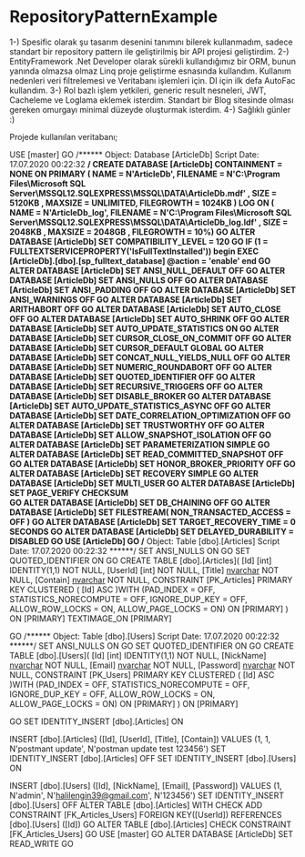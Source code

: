 # RepositoryPatternExample


1-) Spesific olarak şu tasarım desenini tanımını bilerek kullanmadım, sadece standart bir repository pattern ile geliştirilmiş bir API projesi geliştirdim.
2-) EntityFramework .Net Developer olarak sürekli kullandığımız bir ORM, bunun yanında olmazsa olmaz Linq proje geliştirme esnasında kullandım.
    Kullanım nedenleri veri filtrelemesi ve Veritabanı işlemleri için. 
    DI için ilk defa AutoFac kullandım.
3-) Rol bazlı işlem yetkileri, generic result nesneleri, JWT, Cacheleme ve Loglama eklemek isterdim. Standart bir Blog sitesinde olması gereken omurgayı minimal
    düzeyde oluşturmak isterdim.
4-) Sağlıklı günler :)


Projede kullanılan veritabanı;

USE [master]
GO
/****** Object:  Database [ArticleDb]    Script Date: 17.07.2020 00:22:32 ******/
CREATE DATABASE [ArticleDb]
 CONTAINMENT = NONE
 ON  PRIMARY 
( NAME = N'ArticleDb', FILENAME = N'C:\Program Files\Microsoft SQL Server\MSSQL12.SQLEXPRESS\MSSQL\DATA\ArticleDb.mdf' , SIZE = 5120KB , MAXSIZE = UNLIMITED, FILEGROWTH = 1024KB )
 LOG ON 
( NAME = N'ArticleDb_log', FILENAME = N'C:\Program Files\Microsoft SQL Server\MSSQL12.SQLEXPRESS\MSSQL\DATA\ArticleDb_log.ldf' , SIZE = 2048KB , MAXSIZE = 2048GB , FILEGROWTH = 10%)
GO
ALTER DATABASE [ArticleDb] SET COMPATIBILITY_LEVEL = 120
GO
IF (1 = FULLTEXTSERVICEPROPERTY('IsFullTextInstalled'))
begin
EXEC [ArticleDb].[dbo].[sp_fulltext_database] @action = 'enable'
end
GO
ALTER DATABASE [ArticleDb] SET ANSI_NULL_DEFAULT OFF 
GO
ALTER DATABASE [ArticleDb] SET ANSI_NULLS OFF 
GO
ALTER DATABASE [ArticleDb] SET ANSI_PADDING OFF 
GO
ALTER DATABASE [ArticleDb] SET ANSI_WARNINGS OFF 
GO
ALTER DATABASE [ArticleDb] SET ARITHABORT OFF 
GO
ALTER DATABASE [ArticleDb] SET AUTO_CLOSE OFF 
GO
ALTER DATABASE [ArticleDb] SET AUTO_SHRINK OFF 
GO
ALTER DATABASE [ArticleDb] SET AUTO_UPDATE_STATISTICS ON 
GO
ALTER DATABASE [ArticleDb] SET CURSOR_CLOSE_ON_COMMIT OFF 
GO
ALTER DATABASE [ArticleDb] SET CURSOR_DEFAULT  GLOBAL 
GO
ALTER DATABASE [ArticleDb] SET CONCAT_NULL_YIELDS_NULL OFF 
GO
ALTER DATABASE [ArticleDb] SET NUMERIC_ROUNDABORT OFF 
GO
ALTER DATABASE [ArticleDb] SET QUOTED_IDENTIFIER OFF 
GO
ALTER DATABASE [ArticleDb] SET RECURSIVE_TRIGGERS OFF 
GO
ALTER DATABASE [ArticleDb] SET  DISABLE_BROKER 
GO
ALTER DATABASE [ArticleDb] SET AUTO_UPDATE_STATISTICS_ASYNC OFF 
GO
ALTER DATABASE [ArticleDb] SET DATE_CORRELATION_OPTIMIZATION OFF 
GO
ALTER DATABASE [ArticleDb] SET TRUSTWORTHY OFF 
GO
ALTER DATABASE [ArticleDb] SET ALLOW_SNAPSHOT_ISOLATION OFF 
GO
ALTER DATABASE [ArticleDb] SET PARAMETERIZATION SIMPLE 
GO
ALTER DATABASE [ArticleDb] SET READ_COMMITTED_SNAPSHOT OFF 
GO
ALTER DATABASE [ArticleDb] SET HONOR_BROKER_PRIORITY OFF 
GO
ALTER DATABASE [ArticleDb] SET RECOVERY SIMPLE 
GO
ALTER DATABASE [ArticleDb] SET  MULTI_USER 
GO
ALTER DATABASE [ArticleDb] SET PAGE_VERIFY CHECKSUM  
GO
ALTER DATABASE [ArticleDb] SET DB_CHAINING OFF 
GO
ALTER DATABASE [ArticleDb] SET FILESTREAM( NON_TRANSACTED_ACCESS = OFF ) 
GO
ALTER DATABASE [ArticleDb] SET TARGET_RECOVERY_TIME = 0 SECONDS 
GO
ALTER DATABASE [ArticleDb] SET DELAYED_DURABILITY = DISABLED 
GO
USE [ArticleDb]
GO
/****** Object:  Table [dbo].[Articles]    Script Date: 17.07.2020 00:22:32 ******/
SET ANSI_NULLS ON
GO
SET QUOTED_IDENTIFIER ON
GO
CREATE TABLE [dbo].[Articles](
	[Id] [int] IDENTITY(1,1) NOT NULL,
	[UserId] [int] NOT NULL,
	[Title] [nvarchar](250) NOT NULL,
	[Contain] [nvarchar](max) NOT NULL,
 CONSTRAINT [PK_Articles] PRIMARY KEY CLUSTERED 
(
	[Id] ASC
)WITH (PAD_INDEX = OFF, STATISTICS_NORECOMPUTE = OFF, IGNORE_DUP_KEY = OFF, ALLOW_ROW_LOCKS = ON, ALLOW_PAGE_LOCKS = ON) ON [PRIMARY]
) ON [PRIMARY] TEXTIMAGE_ON [PRIMARY]

GO
/****** Object:  Table [dbo].[Users]    Script Date: 17.07.2020 00:22:32 ******/
SET ANSI_NULLS ON
GO
SET QUOTED_IDENTIFIER ON
GO
CREATE TABLE [dbo].[Users](
	[Id] [int] IDENTITY(1,1) NOT NULL,
	[NickName] [nvarchar](250) NOT NULL,
	[Email] [nvarchar](250) NOT NULL,
	[Password] [nvarchar](50) NOT NULL,
 CONSTRAINT [PK_Users] PRIMARY KEY CLUSTERED 
(
	[Id] ASC
)WITH (PAD_INDEX = OFF, STATISTICS_NORECOMPUTE = OFF, IGNORE_DUP_KEY = OFF, ALLOW_ROW_LOCKS = ON, ALLOW_PAGE_LOCKS = ON) ON [PRIMARY]
) ON [PRIMARY]

GO
SET IDENTITY_INSERT [dbo].[Articles] ON 

INSERT [dbo].[Articles] ([Id], [UserId], [Title], [Contain]) VALUES (1, 1, N'postmant update', N'postman update test 123456')
SET IDENTITY_INSERT [dbo].[Articles] OFF
SET IDENTITY_INSERT [dbo].[Users] ON 

INSERT [dbo].[Users] ([Id], [NickName], [Email], [Password]) VALUES (1, N'admin', N'halilengin39@gmail.com', N'123456')
SET IDENTITY_INSERT [dbo].[Users] OFF
ALTER TABLE [dbo].[Articles]  WITH CHECK ADD  CONSTRAINT [FK_Articles_Users] FOREIGN KEY([UserId])
REFERENCES [dbo].[Users] ([Id])
GO
ALTER TABLE [dbo].[Articles] CHECK CONSTRAINT [FK_Articles_Users]
GO
USE [master]
GO
ALTER DATABASE [ArticleDb] SET  READ_WRITE 
GO
